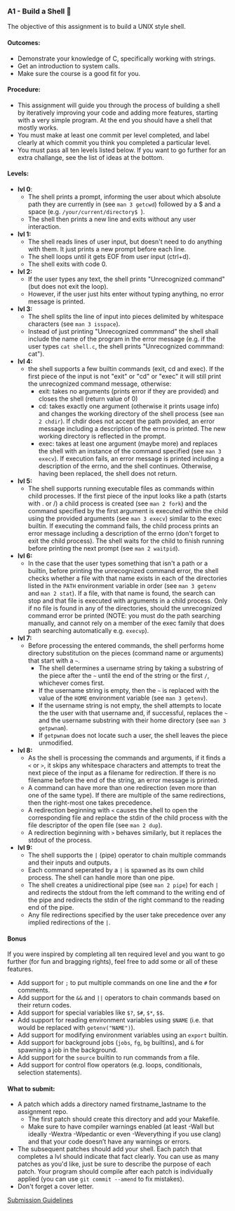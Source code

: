 ### A1 - Build a Shell 🐚

The objective of this assignment is to build a UNIX style shell.

#### Outcomes:
* Demonstrate your knowledge of C, specifically working with strings.
* Get an introduction to system calls.
* Make sure the course is a good fit for you.

#### Procedure:
* This assignment will guide you through the process of building a shell by iteratively improving your code and adding more features, starting with a very simple program. At the end you should have a shell that mostly works.
* You must make at least one commit per level completed, and label clearly at which commit you think you completed a particular level.
* You must pass all ten levels listed below. If you want to go further for an extra challange, see the list of ideas at the bottom.

#### Levels:
* **lvl 0**: 
  * The shell prints a prompt, informing the user about which absolute path they are currently in (see `man 3 getcwd`) followed by a $ and a space (e.g. `/your/current/directory$ `).
  * The shell then prints a new line and exits without any user interaction.
* **lvl 1:**
  * The shell reads lines of user input, but doesn't need to do anything with them. It just prints a new prompt before each line.
  * The shell loops until it gets EOF from user input (ctrl+d).
  * The shell exits with code 0.
* **lvl 2:**
  * If the user types any text, the shell prints "Unrecognized command" (but does not exit the loop).
  * However, if the user just hits enter without typing anything, no error message is printed.
* **lvl 3:**
  * The shell splits the line of input into pieces delimited by whitespace characters (see `man 3 isspace`).
  * Instead of just printing "Unrecognized commmand" the shell shall include the name of the program in the error message (e.g. if the user types `cat shell.c`, the shell prints "Unrecognized commmand: cat").
* **lvl 4:**
  * the shell supports a few builtin commands (exit, cd and exec). If the first piece of the input is not "exit" or "cd" or "exec" it will still print the unrecognized command message, otherwise:
    * exit: takes no arguments (prints error if they are provided) and closes the shell (return value of 0)
    * cd: takes exactly one argument (otherwise it prints usage info) and changes the working directory of the shell process (see `man 2 chdir`). If chdir does not accept the path provided, an error message including a description of the errno is printed. The new working directory is reflected in the prompt.
    * exec: takes at least one argument (maybe more) and replaces the shell with an instance of the command specified (see `man 3 execv`). If execution fails, an error message is printed including a description of the errno, and the shell continues. Otherwise, having been replaced, the shell does not return.
* **lvl 5:**
  * The shell supports running executable files as commands within child processes. If the first piece of the input looks like a path (starts with . or /) a child process is created (see `man 2 fork`) and the command specified by the first argument is executed within the child using the provided arguments (see `man 3 execv`) similar to the exec builtin. If executing the command fails, the child process prints an error message including a description of the errno (don't forget to exit the child process). The shell waits for the child to finish running before printing the next prompt (see `man 2 waitpid`).
* **lvl 6:**
  * In the case that the user types something that isn't a path or a builtin, before printing the unrecognized command error, the shell checks whether a file with that name exists in each of the directories listed in the `PATH` environment variable in order (see `man 3 getenv` and `man 2 stat`). If a file, with that name is found, the search can stop and that file is executed with arguments in a child process. Only if no file is found in any of the directories, should the unrecognized command error be printed (NOTE: you must do the path searching manually, and cannot rely on a member of the exec family that does path searching automatically e.g. `execvp`).
* **lvl 7:**
  * Before processing the entered commands, the shell performs home directory substitution on the pieces (command name or arguments) that start with a `~`.
    * The shell determines a username string by taking a substring of the piece after the `~` until the end of the string or the first `/`, whichever comes first.
    * If the username string is empty, then the `~` is replaced with the value of the `HOME` environment variable (see `man 3 getenv`).
    * If the username string is not empty, the shell attempts to locate the the user with that username and, if successful, replaces the `~` and the username substring with their home directory (see `man 3 getpwnam`).
    * If `getpwnam` does not locate such a user, the shell leaves the piece unmodified.
* **lvl 8:**
  * As the shell is processing the commands and arguments, if it finds a `<` or `>`, it skips any whitespace characters and attempts to treat the next piece of the input as a filename for redirection. If there is no filename before the end of the string, an error message is printed. 
  * A command can have more than one redirection (even more than one of the same type). If there are multiple of the same redirections, then the right-most one takes precedence.
  * A redirection beginning with `<` causes the shell to open the corresponding file and replace the stdin of the child process with the file descriptor of the open file (see `man 2 dup`).
  * A redirection beginning with `>` behaves similarly, but it replaces the stdout of the process.
* **lvl 9:**
  * The shell supports the `|` (pipe) operator to chain multiple commands and their inputs and outputs.
  * Each command seperated by a `|` is spawned as its own child process. The shell can handle more than one pipe.
  * The shell creates a unidirectional pipe (see `man 2 pipe`) for each `|` and redirects the stdout from the left command to the writing end of the pipe and redirects the stdin of the right command to the reading end of the pipe.
  * Any file redirections specified by the user take precedence over any implied redirections of the `|`.

#### Bonus
If you were inspired by completing all ten required level and you want to go further (for fun and bragging rights), feel free to add some or all of these features.

* Add support for `;` to put multiple commands on one line and the `#` for comments.
* Add support for the `&&` and `||` operators to chain commands based on their return codes.
* Add support for special variables like `$?`, `$#`, `$*`, `$$`.
* Add support for reading environment variables using `$NAME` (i.e. that would be replaced with `getenv("NAME")`).
* Add support for modifying environment variables using an `export` builtin.
* Add support for background jobs (`jobs`, `fg`, `bg` builtins), and `&` for spawning a job in the background.
* Add support for the `source` builtin to run commands from a file.
* Add support for control flow operators (e.g. loops, conditionals, selection statements).

#### What to submit:
* A patch which adds a directory named firstname_lastname to the assignment repo.
  * The first patch should create this directory and add your Makefile.
  * Make sure to have compiler warnings enabled (at least -Wall but ideally -Wextra -Wpedantic or even -Weverything if you use clang) and that your code doesn’t have any warnings or errors.
* The subsequent patches should add your shell. Each patch that completes a lvl should indicate that fact clearly. You can use as many patches as you'd like, just be sure to describe the purpose of each patch. Your program should compile after each patch is individually applied (you can use `git commit --amend` to fix mistakes).
* Don't forget a cover letter.

[Submission Guidelines](submission_guidelines.html)

